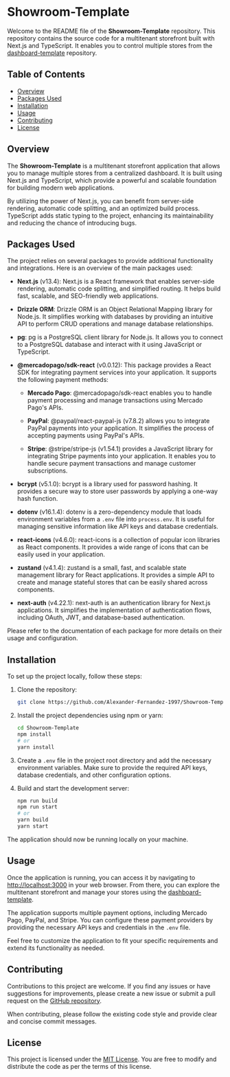 # Showroom-Template

Welcome to the README file of the **Showroom-Template** repository. This repository contains the source code for a multitenant storefront built with Next.js and TypeScript. It enables you to control multiple stores from the [dashboard-template](https://github.com/Alexander-Fernandez-1997/dashboard-template) repository.

## Table of Contents

- [Overview](#overview)
- [Packages Used](#packages-used)
- [Installation](#installation)
- [Usage](#usage)
- [Contributing](#contributing)
- [License](#license)

## Overview

The **Showroom-Template** is a multitenant storefront application that allows you to manage multiple stores from a centralized dashboard. It is built using Next.js and TypeScript, which provide a powerful and scalable foundation for building modern web applications.

By utilizing the power of Next.js, you can benefit from server-side rendering, automatic code splitting, and an optimized build process. TypeScript adds static typing to the project, enhancing its maintainability and reducing the chance of introducing bugs.

## Packages Used

The project relies on several packages to provide additional functionality and integrations. Here is an overview of the main packages used:

- **Next.js** (v13.4): Next.js is a React framework that enables server-side rendering, automatic code splitting, and simplified routing. It helps build fast, scalable, and SEO-friendly web applications.

- **Drizzle ORM**: Drizzle ORM is an Object Relational Mapping library for Node.js. It simplifies working with databases by providing an intuitive API to perform CRUD operations and manage database relationships.

- **pg**: pg is a PostgreSQL client library for Node.js. It allows you to connect to a PostgreSQL database and interact with it using JavaScript or TypeScript.

- **@mercadopago/sdk-react** (v0.0.12): This package provides a React SDK for integrating payment services into your application. It supports the following payment methods:

  - **Mercado Pago**: @mercadopago/sdk-react enables you to handle payment processing and manage transactions using Mercado Pago's APIs.

  - **PayPal**: @paypal/react-paypal-js (v7.8.2) allows you to integrate PayPal payments into your application. It simplifies the process of accepting payments using PayPal's APIs.

  - **Stripe**: @stripe/stripe-js (v1.54.1) provides a JavaScript library for integrating Stripe payments into your application. It enables you to handle secure payment transactions and manage customer subscriptions.

- **bcrypt** (v5.1.0): bcrypt is a library used for password hashing. It provides a secure way to store user passwords by applying a one-way hash function.

- **dotenv** (v16.1.4): dotenv is a zero-dependency module that loads environment variables from a `.env` file into `process.env`. It is useful for managing sensitive information like API keys and database credentials.

- **react-icons** (v4.6.0): react-icons is a collection of popular icon libraries as React components. It provides a wide range of icons that can be easily used in your application.

- **zustand** (v4.1.4): zustand is a small, fast, and scalable state management library for React applications. It provides a simple API to create and manage stateful stores that can be easily shared across components.

- **next-auth** (v4.22.1): next-auth is an authentication library for Next.js applications. It simplifies the implementation of authentication flows, including OAuth, JWT, and database-based authentication.

Please refer to the documentation of each package for more details on their usage and configuration.

## Installation

To set up the project locally, follow these steps:

1. Clone the repository:

   ```bash
   git clone https://github.com/Alexander-Fernandez-1997/Showroom-Template.git
   ```

2. Install the project dependencies using npm or yarn:

   ```bash
   cd Showroom-Template
   npm install
   # or
   yarn install
   ```

3. Create a `.env` file in the project root directory and add the necessary environment variables. Make sure to provide the required API keys, database credentials, and other configuration options.

4. Build and start the development server:

   ```bash
   npm run build
   npm run start
   # or
   yarn build
   yarn start
   ```

The application should now be running locally on your machine.

## Usage

Once the application is running, you can access it by navigating to [http://localhost:3000](http://localhost:3000) in your web browser. From there, you can explore the multitenant storefront and manage your stores using the [dashboard-template](https://github.com/Alexander-Fernandez-1997/dashboard-template).

The application supports multiple payment options, including Mercado Pago, PayPal, and Stripe. You can configure these payment providers by providing the necessary API keys and credentials in the `.env` file.

Feel free to customize the application to fit your specific requirements and extend its functionality as needed.

## Contributing

Contributions to this project are welcome. If you find any issues or have suggestions for improvements, please create a new issue or submit a pull request on the [GitHub repository](https://github.com/Alexander-Fernandez-1997/Showroom-Template).

When contributing, please follow the existing code style and provide clear and concise commit messages.

## License

This project is licensed under the [MIT License](LICENSE). You are free to modify and distribute the code as per the terms of this license.
